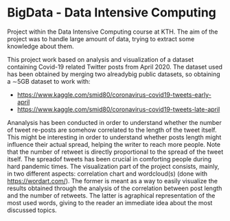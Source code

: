 # BigData - Data Intensive Computing
Project within the Data Intensive Computing course at KTH. The aim of the project was to handle large amount of data, trying to extract some knowledge about them.

This project work based on analysis and visualization of a dataset containing Covid-19 related Twitter posts from April 2020. 
The dataset used has been obtained by merging two alreadybig public datasets, so obtaining a ∼5GB dataset to work with:
- https://www.kaggle.com/smid80/coronavirus-covid19-tweets-early-april
- https://www.kaggle.com/smid80/coronavirus-covid19-tweets-late-april

Ananalysis has been conducted in order to understand whether the number of tweet re-posts are somehow correlated to the length of the tweet itself.  This might be interesting in order to understand whether posts length might influence their actual spread, helping the writer to reach more people. Note that the number of retweet is directly proportional to the spread of the tweet itself.  The spreadof tweets has been crucial in comforting people during hard pandemic times. The visualization part of the  project consists,  mainly,  in  two  different  aspects: correlation chart and wordcloud(s) (done with https://wordart.com/). The former is meant as a way to easily visualize the results obtained through the analysis of the correlation between post length and the number of retweets. The latter is agraphical representation of the most used words, giving to the reader an immediate idea about the most discussed topics.
